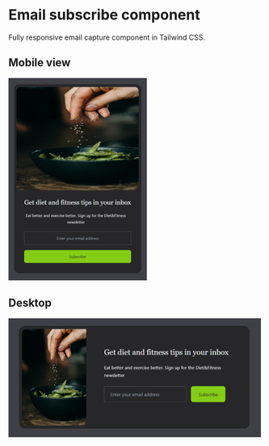 # Email subscribe component

Fully responsive email capture component in Tailwind CSS.

## Mobile view

![Mobile screenshot](./img/mobile.png)

## Desktop

![Desktop screenshot](./img/desktop_resized.png)
